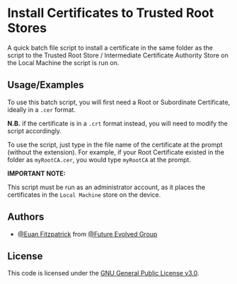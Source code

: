 # Install Certificates to Trusted Root Stores

A quick batch file script to install a certificate in the same folder as the script to the Trusted Root Store / Intermediate Certificate Authority Store on the Local Machine the script is run on.


## Usage/Examples

To use this batch script, you will first need a Root or Subordinate Certificate, ideally in a `.cer` format.

**N.B.** if the certificate is in a `.crt` format instead, you will need to modify the script accordingly.

To use the script, just type in the file name of the certificate at the prompt (without the extension). For example, if your Root Certificate existed in the folder as `myRootCA.cer`, you would type `myRootCA` at the prompt.

**IMPORTANT NOTE:**

This script must be run as an administrator account, as it places the certificates in the `Local Machine` store on the device.
## Authors

- [@Euan Fitzpatrick](https://www.github.com/euanfitzpatrick) from [@Future Evolved Group](https://github.com/future-evolved-group) 


## License

This code is licensed under the [GNU General Public License v3.0](https://www.gnu.org/licenses/gpl-3.0.en.html).
